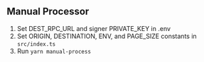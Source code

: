 ## Manual Processor

1) Set DEST_RPC_URL and signer PRIVATE_KEY in .env
2) Set ORIGIN, DESTINATION, ENV, and PAGE_SIZE constants in `src/index.ts`
3) Run `yarn manual-process`
